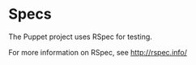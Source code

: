 Specs
=====

The Puppet project uses RSpec for testing.

For more information on RSpec, see http://rspec.info/


